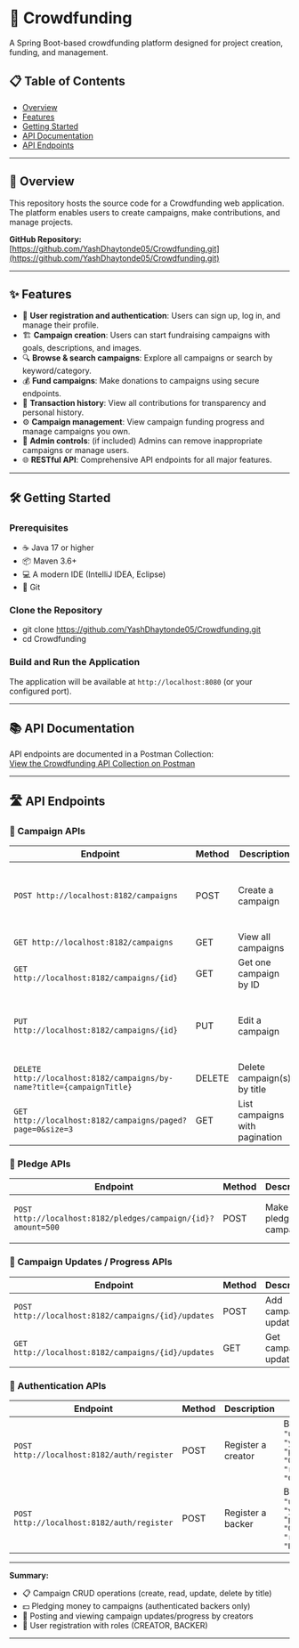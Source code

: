 # 🚀 Crowdfunding

A Spring Boot-based crowdfunding platform designed for project creation, funding, and management.

## 📋 Table of Contents

- [Overview](#overview)
- [Features](#features)
- [Getting Started](#getting-started)
- [API Documentation](#api-documentation)
- [API Endpoints](#api-endpoints)

---

## 📖 Overview

This repository hosts the source code for a Crowdfunding web application. The platform enables users to create campaigns, make contributions, and manage projects.

**GitHub Repository:**  
[https://github.com/YashDhaytonde05/Crowdfunding.git](https://github.com/YashDhaytonde05/Crowdfunding.git)

---

## ✨ Features

- 🔐 **User registration and authentication**: Users can sign up, log in, and manage their profile.  
- 🏗️ **Campaign creation**: Users can start fundraising campaigns with goals, descriptions, and images.  
- 🔍 **Browse & search campaigns**: Explore all campaigns or search by keyword/category.  
- 💰 **Fund campaigns**: Make donations to campaigns using secure endpoints.  
- 📜 **Transaction history**: View all contributions for transparency and personal history.  
- ⚙️ **Campaign management**: View campaign funding progress and manage campaigns you own.  
- 👮 **Admin controls**: (if included) Admins can remove inappropriate campaigns or manage users.  
- 🌐 **RESTful API**: Comprehensive API endpoints for all major features.

---

## 🛠️ Getting Started

### Prerequisites

- ☕ Java 17 or higher  
- 📦 Maven 3.6+  
- 💻 A modern IDE (IntelliJ IDEA, Eclipse)  
- 🔧 Git  

### Clone the Repository

- git clone https://github.com/YashDhaytonde05/Crowdfunding.git
- cd Crowdfunding


### Build and Run the Application


The application will be available at `http://localhost:8080` (or your configured port).

---

## 📚 API Documentation

API endpoints are documented in a Postman Collection:  
[View the Crowdfunding API Collection on Postman](https://web.postman.co/workspace/My-Workspace~67ddfb79-4a30-4b92-8bd2-e9d49de111a8/collection/36196351-c378b749-9b4d-4f22-b762-220432c8c7a4?action=share&source=copy-link&creator=36196351)

---

## 🛣️ API Endpoints

### 🎯 Campaign APIs
| Endpoint                                                          | Method | Description                          | Notes                      |
|-------------------------------------------------------------------|--------|------------------------------------|----------------------------|
| `POST http://localhost:8182/campaigns`                           | POST   | Create a campaign                  | Body: `{ "title": "...", "description": "...", "goalAmount": 10000 }` |
| `GET http://localhost:8182/campaigns`                            | GET    | View all campaigns                |                            |
| `GET http://localhost:8182/campaigns/{id}`                       | GET    | Get one campaign by ID            |                            |
| `PUT http://localhost:8182/campaigns/{id}`                       | PUT    | Edit a campaign                  | Body: `{ "title": "...", "description": "...", "goalAmount": ... }` |
| `DELETE http://localhost:8182/campaigns/by-name?title={campaignTitle}` | DELETE | Delete campaign(s) by title       | Requires Basic Auth        |
| `GET http://localhost:8182/campaigns/paged?page=0&size=3`        | GET    | List campaigns with pagination   | Query params: page, size   |

### 💸 Pledge APIs
| Endpoint                                                          | Method | Description                          | Notes                      |
|-------------------------------------------------------------------|--------|------------------------------------|----------------------------|
| `POST http://localhost:8182/pledges/campaign/{id}?amount=500`    | POST   | Make a pledge to a campaign        | Requires Basic Auth for backer |

### 📝 Campaign Updates / Progress APIs
| Endpoint                                                          | Method | Description                          | Notes                      |
|-------------------------------------------------------------------|--------|------------------------------------|----------------------------|
| `POST http://localhost:8182/campaigns/{id}/updates`              | POST   | Add campaign update                | Body: `{ "content": "..." }` |
| `GET http://localhost:8182/campaigns/{id}/updates`               | GET    | Get campaign updates              |                            |

### 🔐 Authentication APIs
| Endpoint                                                          | Method | Description                          | Notes                      |
|-------------------------------------------------------------------|--------|------------------------------------|----------------------------|
| `POST http://localhost:8182/auth/register`                       | POST   | Register a creator                 | Body: `{ "username": "yash", "password": "052002", "role": "CREATOR" }` |
| `POST http://localhost:8182/auth/register`                       | POST   | Register a backer                 | Body: `{ "username": "yashd", "password": "052002", "role": "BACKER" }` |

---

**Summary:**  
- 📋 Campaign CRUD operations (create, read, update, delete by title)  
- 💵 Pledging money to campaigns (authenticated backers only)  
- 🔄 Posting and viewing campaign updates/progress by creators  
- 👥 User registration with roles (CREATOR, BACKER)

---

